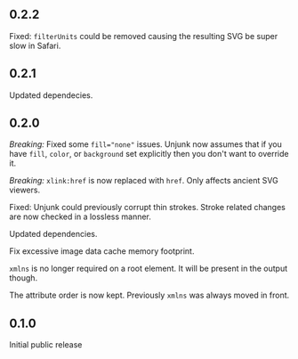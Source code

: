 ## 0.2.2

Fixed: `filterUnits` could be removed causing the resulting SVG be super slow in Safari.

## 0.2.1

Updated dependecies.

## 0.2.0

*Breaking:* Fixed some `fill="none"` issues. Unjunk now assumes that if you have `fill`, `color`, or `background` set explicitly then you don't want to override it.

*Breaking:* `xlink:href` is now replaced with `href`. Only affects ancient SVG viewers.

Fixed: Unjunk could previously corrupt thin strokes. Stroke related changes are now checked in a lossless manner.

Updated dependencies.

Fix excessive image data cache memory footprint.

`xmlns` is no longer required on a root element. It will be present in the output though.

The attribute order is now kept. Previously `xmlns` was always moved in front.

## 0.1.0

Initial public release
